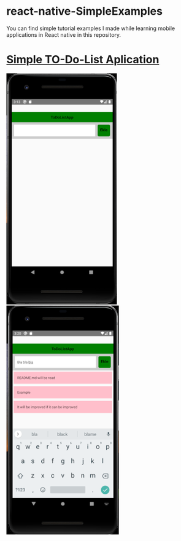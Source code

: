 # react-native-SimpleExamples

You can find simple tutorial examples I made while learning mobile applications in React native in this repository.

# [Simple TO-Do-List Aplication](https://github.com/Meleknaz/react-native-SimpleExamples/tree/main/ToDoListApp)

![](images/todo1.png) ![](images/todo2.png)

```JavaScript
```




